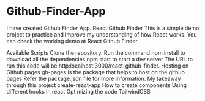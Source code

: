 # Github-Finder-App
I have created Github Finder App.
React Github Finder
This is a simple demo project to practice and improve my understanding of how React works. You can check the working demo at React Github Finder

Available Scripts
Clone the repository.
Run the command npm install to download all the dependencies
npm start to start a dev server
The URL to run this code will be http:localhost:3000/react-github-finder.
Hosting on Github pages
gh-pages is the package that helps to host on the github pages
Refer the package.json file for more information.
My takeaway through this project
create-react-app
How to create components
Using different hooks in react
Optimizing the code
TailwindCSS
